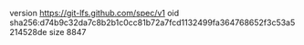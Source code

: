 version https://git-lfs.github.com/spec/v1
oid sha256:d74b9c32da7c8b2b1c0cc81b72a7fcd1132499fa364768652f3c53a5214528de
size 8847
